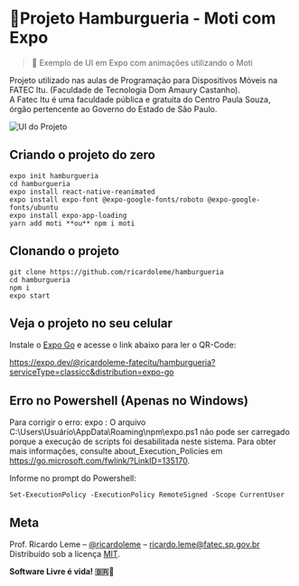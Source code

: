 # 🍔Projeto Hamburgueria - Moti com Expo
> 🍔 Exemplo de UI em Expo com animações utilizando o Moti

Projeto utilizado nas aulas de Programação para Dispositivos Móveis na FATEC Itu. (Faculdade de Tecnologia Dom Amaury Castanho).  
A Fatec Itu é uma faculdade pública e gratuita do Centro Paula Souza, órgão pertencente ao Governo do Estado de São Paulo. 

![UI do Projeto](https://github.com/ricardoleme/hamburgueria/blob/main/assets/hamburgueria-fatec.png?raw=true)

## Criando o projeto do zero
```
expo init hamburgueria
cd hamburgueria
expo install react-native-reanimated
expo install expo-font @expo-google-fonts/roboto @expo-google-fonts/ubuntu
expo install expo-app-loading
yarn add moti **ou** npm i moti
```

## Clonando o projeto 
```
git clone https://github.com/ricardoleme/hamburgueria
cd hamburgueria
npm i
expo start
```

## Veja o projeto no seu celular
Instale o [Expo Go](https://expo.dev/client) e acesse o link abaixo para ler o QR-Code:

https://expo.dev/@ricardoleme-fatecitu/hamburgueria?serviceType=classicc&distribution=expo-go


## Erro no Powershell (Apenas no Windows)
Para corrigir o erro:
expo : O arquivo C:\Users\Usuário\AppData\Roaming\npm\expo.ps1 não pode ser carregado porque a execução de scripts foi desabilitada neste sistema. Para obter mais informações, consulte about_Execution_Policies em 
https://go.microsoft.com/fwlink/?LinkID=135170.

Informe no prompt do Powershell:
```
Set-ExecutionPolicy -ExecutionPolicy RemoteSigned -Scope CurrentUser
```

## Meta
Prof. Ricardo Leme – [@ricardoleme](https://twitter.com/ricardorleme) – ricardo.leme@fatec.sp.gov.br
Distribuído sob a licença [MIT](https://opensource.org/licenses/MIT).



**Software Livre é vida! :brazil:🐧**